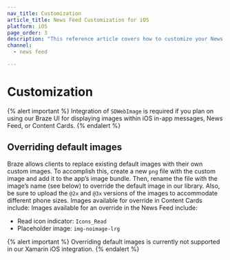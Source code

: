 ```yaml
---
nav_title: Customization
article_title: News Feed Customization for iOS
platform: iOS
page_order: 3
description: "This reference article covers how to customize your News Feed in your iOS  application."
channel:
  - news feed

---
```


# Customization

{% alert important %}
Integration of `SDWebImage` is required if you plan on using our Braze UI for displaying images within iOS in-app messages, News Feed, or Content Cards.
{% endalert %}

## Overriding default images

Braze allows clients to replace existing default images with their own custom images. To accomplish this, create a new `png` file with the custom image and add it to the app’s image bundle. Then, rename the file with the image’s name (see below) to override the default image in our library. Also, be sure to upload the `@2x` and `@3x` versions of the images to accommodate different phone sizes. Images available for override in Content Cards include: Images available for an override in the News Feed include:

* Read icon indicator: `Icons_Read`
* Placeholder image: `img-noimage-lrg`

{% alert important %} 
Overriding default images is currently not supported in our Xamarin iOS integration. 
{% endalert %}

